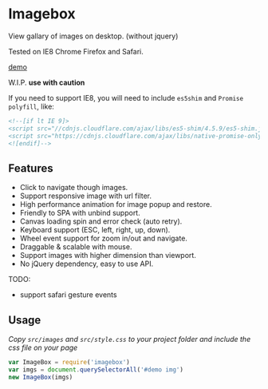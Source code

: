 # Imagebox

View gallary of images on desktop. (without jquery)

Tested on IE8 Chrome Firefox and Safari.

[demo](https://chemzqm.github.io/imagebox/)

W.I.P. **use with caution**

If you need to support IE8, you will need to include `es5shim` and `Promise polyfill`, like:

``` html
<!--[if lt IE 9]>
<script src="//cdnjs.cloudflare.com/ajax/libs/es5-shim/4.5.9/es5-shim.js"></script>
<script src="https://cdnjs.cloudflare.com/ajax/libs/native-promise-only/0.8.1/npo.js"></script>
<![endif]-->
```

## Features

* Click to navigate though images.
* Support responsive image with url filter.
* High performance animation for image popup and restore.
* Friendly to SPA with unbind support.
* Canvas loading spin and error check (auto retry).
* Keyboard support (ESC, left, right, up, down).
* Wheel event support for zoom in/out and navigate.
* Draggable & scalable with mouse.
* Support images with higher dimension than viewport.
* No jQuery dependency, easy to use API.

TODO:

* support safari gesture events


## Usage

_Copy `src/images` and `src/style.css` to your project folder and include the css file on your page_ 

``` js
var ImageBox = require('imagebox')
var imgs = document.querySelectorAll('#demo img')
new ImageBox(imgs)
```
